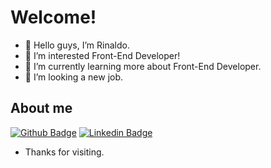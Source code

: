 # Welcome!

- 👋 Hello guys,  I’m Rinaldo.
- 👀 I’m interested Front-End Developer!
- 🌱 I’m currently learning more about Front-End Developer.
- 💞️ I’m looking a new job.

## About me

[![Github Badge](https://img.shields.io/badge/-Github-000?style=flat-square&logo=Github&logoColor=white&link=https://github.com/Rinaldo845)](https://github.com/Rinaldo845)
[![Linkedin Badge](https://img.shields.io/badge/-LinkedIn-blue?style=flat-square&logo=Linkedin&logoColor=white&link=https://www.linkedin.com/in/rinaldo-r-8a4344231/ )](https://www.linkedin.com/in/rinaldo-r-8a4344231/ )





- Thanks for visiting.


<!---
Rinaldo845/Rinaldo845 is a ✨ special ✨ repository because its `README.md` (this file) appears on your GitHub profile.
You can click the Preview link to take a look at your changes.
--->
